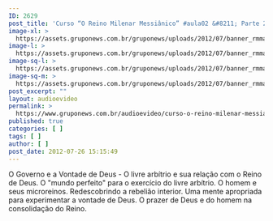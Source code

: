 ```yaml
---
ID: 2629
post_title: 'Curso “O Reino Milenar Messiânico” #aula02 &#8211; Parte 2'
image-xl: >
  https://assets.gruponews.com.br/gruponews/uploads/2012/07/banner_rmma2-pt2.jpg
image-l: >
  https://assets.gruponews.com.br/gruponews/uploads/2012/07/banner_rmma2-pt2.jpg
image-sq-l: >
  https://assets.gruponews.com.br/gruponews/uploads/2012/07/banner_rmma2-pt2.jpg
image-sq-m: >
  https://assets.gruponews.com.br/gruponews/uploads/2012/07/banner_rmma2-pt2-720x320.jpg
post_excerpt: ""
layout: audioevideo
permalink: >
  https://www.gruponews.com.br/audioevideo/curso-o-reino-milenar-messianico-aula02-parte-2
published: true
categories: [ ]
tags: [ ]
author: [ ]
post_date: 2012-07-26 15:15:49
---
```

O Governo e a Vontade de Deus - O livre arbítrio e sua relação com o Reino de Deus. O "mundo perfeito" para o exercício do livre arbítrio. O homem e seus microreinos. Redescobrindo a rebelião interior. Uma mente apropriada para experimentar a vontade de Deus. O prazer de Deus e do homem na consolidação do Reino.

&nbsp;